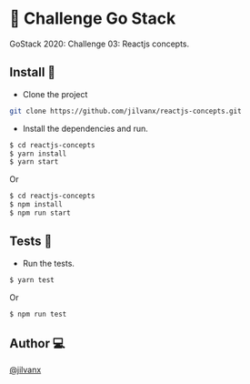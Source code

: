 # 🚀 Challenge Go Stack

GoStack 2020: Challenge 03: Reactjs concepts.

## Install 🚀
* Clone the project
```sh
git clone https://github.com/jilvanx/reactjs-concepts.git
```

* Install the dependencies and run.
```sh
$ cd reactjs-concepts
$ yarn install
$ yarn start
```
Or
```sh
$ cd reactjs-concepts
$ npm install
$ npm run start
```

## Tests 🧪
* Run the tests.
```sh
$ yarn test
```
Or
```sh
$ npm run test
```

## Author 💻

[@jilvanx](https://jilvanx.github.io)
